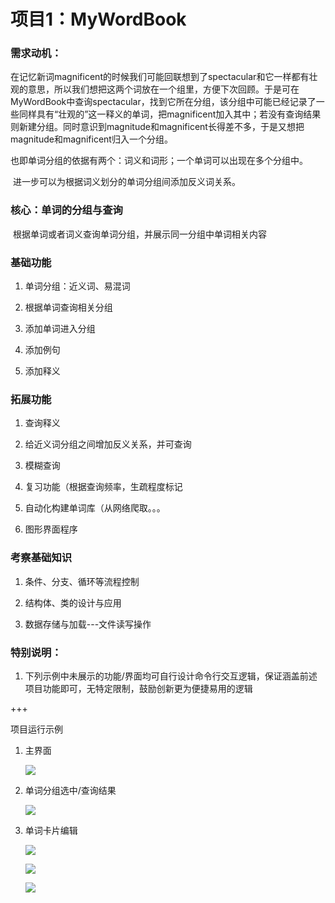 # **项目1：MyWordBook**

### 需求动机：

​    在记忆新词magnificent的时候我们可能回联想到了spectacular和它一样都有壮观的意思，所以我们想把这两个词放在一个组里，方便下次回顾。于是可在MyWordBook中查询spectacular，找到它所在分组，该分组中可能已经记录了一些同样具有“壮观的”这一释义的单词，把magnificent加入其中；若没有查询结果则新建分组。同时意识到magnitude和magnificent长得差不多，于是又想把magnitude和magnificent归入一个分组。

​    也即单词分组的依据有两个：词义和词形；一个单词可以出现在多个分组中。

​    进一步可以为根据词义划分的单词分组间添加反义词关系。



### 核心：单词的分组与查询

​	根据单词或者词义查询单词分组，并展示同一分组中单词相关内容



### 基础功能

1. 单词分组：近义词、易混词

2. 根据单词查询相关分组

3. 添加单词进入分组

4. 添加例句

5. 添加释义

   

### 拓展功能

1. 查询释义

2. 给近义词分组之间增加反义关系，并可查询

3. 模糊查询

4. 复习功能（根据查询频率，生疏程度标记

5. 自动化构建单词库（从网络爬取。。。

6. 图形界面程序

   

### 考察基础知识

1. 条件、分支、循环等流程控制

2. 结构体、类的设计与应用

3. 数据存储与加载---文件读写操作

   

### 特别说明：

1. 下列示例中未展示的功能/界面均可自行设计命令行交互逻辑，保证涵盖前述项目功能即可，无特定限制，鼓励创新更为便捷易用的逻辑

+++

项目运行示例

1. 主界面

   ![](https://gitee.com/Coder-Colder/typora-pic-bed/raw/master/img/image333.png)

2. 单词分组选中/查询结果

   ![](https://gitee.com/Coder-Colder/typora-pic-bed/raw/master/img/image3331.png)

3. 单词卡片编辑

   ![](https://gitee.com/Coder-Colder/typora-pic-bed/raw/master/img/image3332.png)

    

   ![](https://gitee.com/Coder-Colder/typora-pic-bed/raw/master/img/image3333.png)

   

   ![](https://gitee.com/Coder-Colder/typora-pic-bed/raw/master/img/image3334.png)